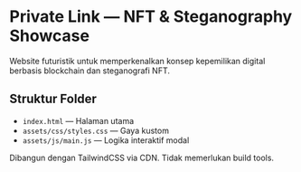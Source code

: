 # Private Link — NFT & Steganography Showcase

Website futuristik untuk memperkenalkan konsep kepemilikan digital berbasis blockchain dan steganografi NFT.

## Struktur Folder
- `index.html` — Halaman utama
- `assets/css/styles.css` — Gaya kustom
- `assets/js/main.js` — Logika interaktif modal

Dibangun dengan TailwindCSS via CDN. Tidak memerlukan build tools.